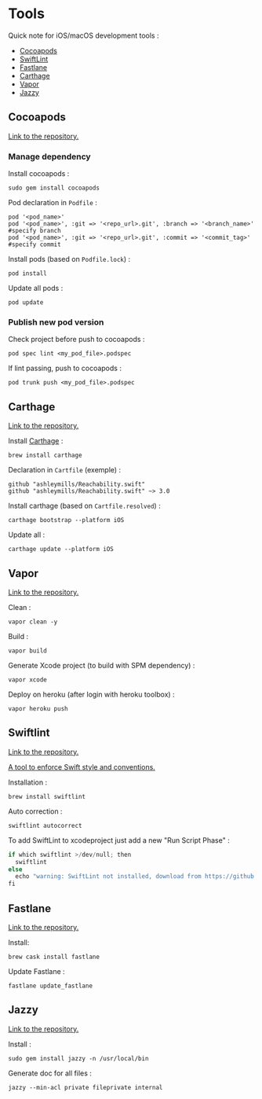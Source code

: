 # Tools

Quick note for iOS/macOS development tools :
* [Cocoapods](#cocoapods)
* [SwiftLint](#swiftlint)
* [Fastlane](#fastlane)
* [Carthage](#carthage)
* [Vapor](#vapor)
* [Jazzy](#jazzy)

## Cocoapods 

[Link to the repository.](https://github.com/CocoaPods/CocoaPods)

### Manage dependency 

Install cocoapods : 

``` 
sudo gem install cocoapods
``` 

Pod declaration in `Podfile` :
```
pod '<pod_name>' 
pod '<pod_name>', :git => '<repo_url>.git', :branch => '<branch_name>' #specify branch 
pod '<pod_name>', :git => '<repo_url>.git', :commit => '<commit_tag>' #specify commit 
``` 
Install pods (based on `Podfile.lock`) :
```
pod install
``` 
Update all pods : 
```
pod update
``` 

### Publish new pod version 

Check project before push to cocoapods :
```
pod spec lint <my_pod_file>.podspec
``` 
If lint passing, push to cocoapods : 
```
pod trunk push <my_pod_file>.podspec
``` 

## Carthage 

[Link to the repository.](https://github.com/Carthage/Carthage)

Install [Carthage](https://github.com/Carthage/Carthage#installing-carthage) : 

``` 
brew install carthage
``` 

Declaration in `Cartfile` (exemple) :
```
github "ashleymills/Reachability.swift" 
github "ashleymills/Reachability.swift" ~> 3.0
``` 

Install carthage (based on `Cartfile.resolved`) :
```
carthage bootstrap --platform iOS
``` 

Update all : 

```
carthage update --platform iOS
```

## Vapor 

[Link to the repository.](https://github.com/vapor/vapor)

Clean : 
```
vapor clean -y
```

Build : 
```
vapor build 
```

Generate Xcode project (to build with SPM dependency) : 
```
vapor xcode 
```

Deploy on heroku (after login with heroku toolbox) :
``` 
vapor heroku push 
```

## Swiftlint 

[Link to the repository.](https://github.com/realm/SwiftLint)

[A tool to enforce Swift style and conventions.](https://github.com/realm/SwiftLint#presentation)

Installation : 
``` 
brew install swiftlint
```

Auto correction : 
``` 
swiftlint autocorrect
```

To add SwiftLint to xcodeproject just add a new "Run Script Phase" : 
```swift
if which swiftlint >/dev/null; then
  swiftlint
else
  echo "warning: SwiftLint not installed, download from https://github.com/realm/SwiftLint"
fi
```

## Fastlane 

[Link to the repository.](https://github.com/fastlane/fastlane)

Install: 
```
brew cask install fastlane
```

Update Fastlane : 
```
fastlane update_fastlane
```

## Jazzy 

[Link to the repository.](https://github.com/realm/jazzy)

Install : 
```
sudo gem install jazzy -n /usr/local/bin
```

Generate doc for all files : 
```
jazzy --min-acl private fileprivate internal
```
